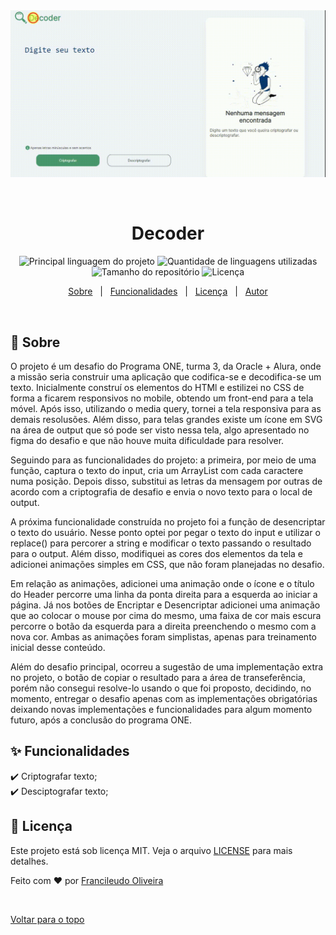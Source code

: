 <div align='center' id='top'>
<img src='./.github/projeto_decoder.gif' alt='app_name' />

&#xa0;

</div>

<h1 align='center'>Decoder</h1>

<p align='center'>

<img alt='Principal linguagem do projeto' src='https://img.shields.io/github/languages/top/fransilva0/decodificador-de-texto?color=56BEB8'>

<img alt='Quantidade de linguagens utilizadas' src='https://img.shields.io/github/languages/count/fransilva0/decodificador-de-texto?color=56BEB8'>

<img alt='Tamanho do repositório' src='https://img.shields.io/github/repo-size/fransilva0/decodificador-de-texto?color=56BEB8'>

<img alt='Licença' src='https://img.shields.io/github/license/fransilva0/decodificador-de-texto?color=56BEB8'>

<!-- <img alt='Github issues' src='https://img.shields.io/github/issues/{{github}}/{{repository}}?color=56BEB8' /> -->

<!-- <img alt='Github forks' src='https://img.shields.io/github/forks/{{github}}/{{repository}}?color=56BEB8' /> -->

<!-- <img alt='Github stars' src='https://img.shields.io/github/stars/{{github}}/{{repository}}?color=56BEB8' /> -->
</p>

<p align='center'>
<a href='#dart-sobre'>Sobre</a> &#xa0; | &#xa0;
<a href='#sparkles-funcionalidades'>Funcionalidades</a> &#xa0; | &#xa0;
<a href='#memo-licença'>Licença</a> &#xa0; | &#xa0;
<a href='https://github.com/fransilva0' target='_blank'>Autor</a>
</p>

<br>

## :dart: Sobre ##

<p>
  O projeto é um desafio do Programa ONE, turma 3, da Oracle + Alura, onde a missão
  seria construir uma aplicação que codifica-se e decodifica-se um texto.
  Inicialmente construí os elementos do HTMl e estilizei no CSS de forma a ficarem
  responsivos no mobile, obtendo um front-end para a tela móvel. Após isso,
  utilizando o media query, tornei a tela responsiva para as demais resolusões. Além
  disso, para telas grandes existe um ícone em SVG na área de output que só pode ser
  visto nessa tela, algo apresentado no figma do desafio e que não houve muita
  dificuldade para resolver.
</p>
<p>
  Seguindo para as funcionalidades do projeto: a primeira, por meio de uma função, captura o texto do input, cria um ArrayList com cada caractere numa
  posição. Depois disso, substitui as letras da mensagem por outras de acordo com a
  criptografia de desafio e envia o novo texto para o local de output.
</p>
<p>
  A próxima funcionalidade construída no projeto foi a função de desencriptar o texto do usuário. Nesse ponto optei por pegar o texto do input e utilizar o replace() para percorer a string e modificar o texto passando o resultado para o output. Além disso, modifiquei as cores dos elementos da tela e adicionei animações simples em CSS, que não foram planejadas no desafio.
</p>
<p>
  Em relação as animações, adicionei uma animação onde o ícone e o título do Header percorre uma linha da ponta direita para a esquerda ao iniciar a página. Já nos botões de Encriptar e Desencriptar adicionei uma animação que ao colocar o mouse por cima do mesmo, uma faixa de cor mais escura percorre o botão da esquerda para a direita preenchendo o mesmo com a nova cor. Ambas as animações foram simplistas, apenas para treinamento inicial desse conteúdo.
</p>
<p>
  Além do desafio principal, ocorreu a sugestão de uma implementação extra no projeto, o botão de copiar o resultado para a área de transeferência, porém não consegui resolve-lo usando o que foi proposto, decidindo, no momento, entregar o desafio apenas com as implementações obrigatórias deixando novas implementações e funcionalidades para algum momento futuro, após a conclusão do programa ONE.
</p>

## :sparkles: Funcionalidades ##

:heavy_check_mark: Criptografar texto;<br />
:heavy_check_mark: Desciptografar texto;<br />

## :memo: Licença ##

Este projeto está sob licença MIT. Veja o arquivo [LICENSE](LICENSE.md) para mais detalhes.


Feito com :heart: por <a href='https://github.com/fransilva0' target='_blank'>Francileudo Oliveira</a>

&#xa0;

<a href='#top'>Voltar para o topo</a>
